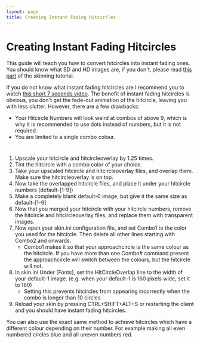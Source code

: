 ```yaml
---
layout: page
title: Creating Instant Fading Hitcircles
---
```


# Creating Instant Fading Hitcircles
This guide will teach you how to convert hitcircles into instant fading ones. You should know what SD and HD images are, if you don't, please read [this part](https://rockroller01.github.io/skinninginfo/tutorial/introduction.html#hdsd-elements-aspect-ratios-and-resolution) of the skinning tutorial.

If you do not know what instant fading hitcircles are I recommend you to watch [this short 7 seconds video](https://www.youtube.com/watch?v=C2b8PEHarvM). The benefit of instant fading hitcircles is obvious, you don't get the fade-out animation of the hitcircle, leaving you with less clutter. However, there are a few drawbacks:
- Your Hitcircle Numbers will look weird at combos of above 9, which is why it is recommended to use dots instead of numbers, but it is not required.
- You are limited to a single combo colour.

# 

1. Upscale your hitcircle and hitcircleoverlay by 1.25 times.
2. Tint the hitcircle with a combo color of your choice.
3. Take your upscaled hitcircle and hitcircleoverlay files, and overlap them. Make sure the hitcircleoverlay is on top.
4. Now take the overlapped hitcircle files, and place it under your hitcircle numbers (default-[1-9])
5. Make a completely blank default-0 image, but give it the same size as default-[1-9]
6. Now that you merged your hitcircle with your hitcircle numbers, remove the hitcircle and hitcircleoverlay files, and replace them with transparent images.
7. Now open your skin.ini configuration file, and set Combo1 to the color you used for the hitcircle. Then delete all other lines starting with Combo2 and onwards.
    - Combo1 makes it so that your approachcircle is the same colour as the hitcircle. If you have more than one Combo# command present the approachcircle will switch between the colours, but the hitcircle will not.
8. In skin.ini Under [Fonts], set the HitCircleOverlap line to the width of your default-1 image. (e.g. when your default-1 is 160 pixels wide, set it to 160)
    - Setting this prevents hitcircles from appearing incorrectly when the combo is longer than 10 circles
9. Reload your skin by pressing CTRL+SHIFT+ALT+S or restarting the client and you should have instant fading hitcircles.

You can also use the exact same method to achieve hitcircles which have a different colour depending on their number. For example making all even numbered circles blue and all uneven numbers red.